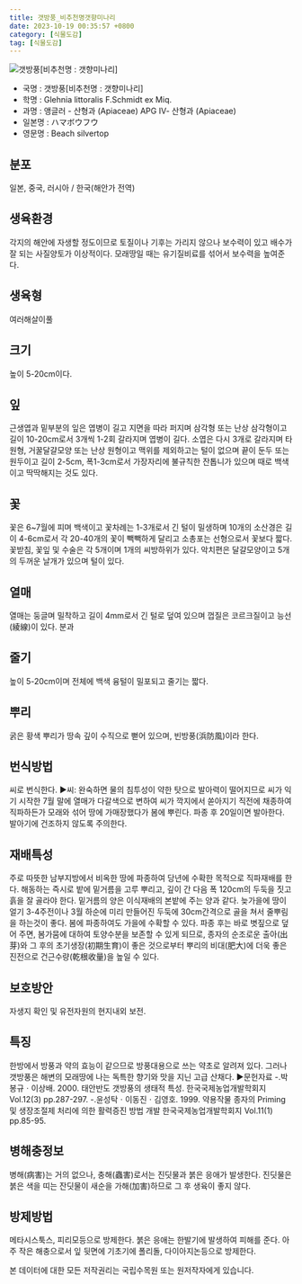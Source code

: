 ```yaml
---
title: 갯방풍_비추천명갯향미나리
date: 2023-10-19 00:35:57 +0800
category: [식물도감]
tag: [식물도감]
---
```




![갯방풍[비추천명 : 갯향미나리]](/fileUpload/plants/basic/Umbelliferae/Glehnia/8201/8201_1_th2.jpg)
- 국명 : 갯방풍[비추천명 : 갯향미나리]
- 학명 : Glehnia littoralis F.Schmidt ex Miq.
- 과명 : 앵글러 - 산형과 (Apiaceae) APG Ⅳ- 산형과 (Apiaceae)
- 일본명 : ハマボウフウ
- 영문명 : Beach silvertop


## 분포
일본, 중국, 러시아 / 한국(해안가 전역) 
## 생육환경
각지의 해안에 자생할 정도이므로 토질이나 기후는 가리지 않으나 보수력이 있고 배수가 잘 되는 사질양토가 이상적이다. 모래땅일 때는 유기질비료를 섞어서 보수력을 높여준다.
## 생육형
여러해살이풀
## 크기
높이 5-20cm이다.
## 잎
근생엽과 밑부분의 잎은 엽병이 길고 지면을 따라 퍼지며 삼각형 또는 난상 삼각형이고 길이 10-20cm로서 3개씩 1-2회 갈라지며 엽병이 길다. 소엽은 다시 3개로 갈라지며 타원형, 거꿀달걀모양 또는 난상 원형이고 맥위를 제외하고는 털이 없으며 끝이 둔두 또는 원두이고 길이 2-5cm, 폭1-3cm로서 가장자리에 불규칙한 잔톱니가 있으며 때로 백색이고 딱딱해지는 것도 있다.
## 꽃
꽃은 6~7월에 피며 백색이고 꽃차례는 1-3개로서 긴 털이 밀생하며 10개의 소산경은 길이 4-6cm로서 각 20-40개의 꽃이 빽빽하게 달리고 소총포는 선형으로서 꽃보다 짧다. 꽃받침, 꽃잎 및 수술은 각 5개이며 1개의 씨방하위가 있다. 악치편은 달걀모양이고 5개의 두꺼운 날개가 있으며 털이 있다.
## 열매
열매는 둥글며 밀착하고 길이 4mm로서 긴 털로 덮여 있으며 껍질은 코르크질이고 능선(綾線)이 있다. 분과
## 줄기
높이 5-20cm이며 전체에 백색 융털이 밀포되고 줄기는 짧다.
## 뿌리
굵은 황색 뿌리가 땅속 깊이 수직으로 뻗어 있으며, 빈방풍(浜防風)이라 한다.
## 번식방법
씨로 번식한다.▶씨: 완숙하면 물의 침투성이 약한 탓으로 발아력이 떨어지므로 씨가 익기 시작한 7월 말에 열매가 다갈색으로 변하여 씨가 깍지에서 쏟아지기 직전에 채종하여 직파하든가 모래와 섞어 땅에 가매장했다가 봄에 뿌린다. 파종 후 20일이면 발아한다. 발아기에 건조하지 않도록 주의한다.
## 재배특성
주로 따뜻한 남부지방에서 비옥한 땅에 파종하여 당년에 수확한 목적으로 직파재배를 한다. 해동하는 즉시로 밭에 밑거름을 고루 뿌리고, 깊이 간 다음 폭 120cm의 두둑을 짓고 흙을 잘 골라야 한다. 밑거름의 양은 이식재배의 본밭에 주는 양과 같다. 늦가을에 땅이 얼기 3-4주전이나 3월 하순에 미리 만들어진 두둑에 30cm간격으로 골을 쳐서 줄뿌림을 하는것이 좋다. 봄에 파종하여도 가을에 수확할 수 있다. 파종 후는 바로 볏짚으로 덮어 주면, 봄가뭄에 대하여 토양수분을 보존할 수 있게 되므로, 종자의 순조로운 출아(出芽)와 그 후의 초기생장(初期生育)이 좋은 것으로부터 뿌리의 비대(肥大)에 더욱 좋은 진전으로 건근수량(乾根收量)을 높일 수 있다.
## 보호방안
자생지 확인 및 유전자원의 현지내외 보전.
## 특징
한방에서 방풍과 약의 효능이 같으므로 방풍대용으로 쓰는 약초로 알려져 있다. 그러나 갯방풍은 해변의 모래땅에 나는 독특한 향기와 맛을 지닌 고급 산채다.▶문헌자료-.박봉규ㆍ이상배. 2000. 태안반도 갯방풍의 생태적 특성. 한국국제농업개발학회지 Vol.12(3) pp.287-297.-.윤성탁ㆍ이동진ㆍ김영호. 1999. 약용작물 종자의 Priming 및 생장조절제 처리에 의한 활력증진 방법 개발 한국국제농업개발학회지 Vol.11(1) pp.85-95.
## 병해충정보
병해(病害)는 거의 없으나, 충해(蟲害)로서는 진딧물과 붉은 응애가 발생한다. 진딧물은 붉은 색을 띠는 잔딧물이 새순을 가해(加害)하므로 그 후 생육이 좋지 않다.
## 방제방법
메타시스툭스, 피리모등으로 방제한다. 붉은 응애는 한발기에 발생하여 피해를 준다. 아주 작은 해충으로서 잎 뒷면에 기초기에 폴리돌, 다이아지논등으로 방제한다.






본 데이터에 대한 모든 저작권리는 국립수목원 또는 원저작자에게 있습니다.
